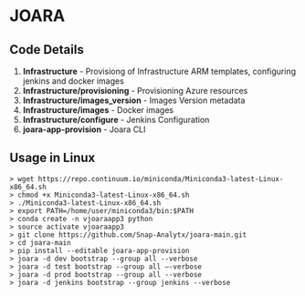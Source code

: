 # JOARA


## Code Details

1. **Infrastructure** - Provisiong of Infrastructure ARM templates, configuring jenkins and docker images
2. **Infrastructure/provisioning** - Provisioning Azure resources
3. **Infrastructure/images_version** - Images Version metadata
4. **Infrastructure/images** - Docker images
5. **Infrastructure/configure** - Jenkins Configuration
6. **joara-app-provision** - Joara CLI

## Usage in Linux


```shell
> wget https://repo.continuum.io/miniconda/Miniconda3-latest-Linux-x86_64.sh
> chmod +x Miniconda3-latest-Linux-x86_64.sh
> ./Miniconda3-latest-Linux-x86_64.sh
> export PATH=/home/user/miniconda3/bin:$PATH
> conda create -n vjoaraapp3 python
> source activate vjoaraapp3
> git clone https://github.com/Snap-Analytx/joara-main.git
> cd joara-main
> pip install --editable joara-app-provision
> joara -d dev bootstrap --group all --verbose
> joara -d test bootstrap --group all –-verbose
> joara -d prod bootstrap --group all --verbose
> joara -d jenkins bootstrap --group jenkins --verbose
